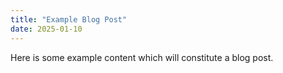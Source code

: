 ```yaml
---
title: "Example Blog Post"
date: 2025-01-10
---
```


Here is some example content which will constitute a blog post.
